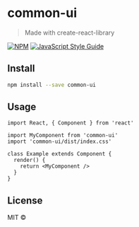 # common-ui

> Made with create-react-library

[![NPM](https://img.shields.io/npm/v/common-ui.svg)](https://www.npmjs.com/package/common-ui) [![JavaScript Style Guide](https://img.shields.io/badge/code_style-standard-brightgreen.svg)](https://standardjs.com)

## Install

```bash
npm install --save common-ui
```

## Usage

```tsx
import React, { Component } from 'react'

import MyComponent from 'common-ui'
import 'common-ui/dist/index.css'

class Example extends Component {
  render() {
    return <MyComponent />
  }
}
```

## License

MIT © [](https://github.com/)
